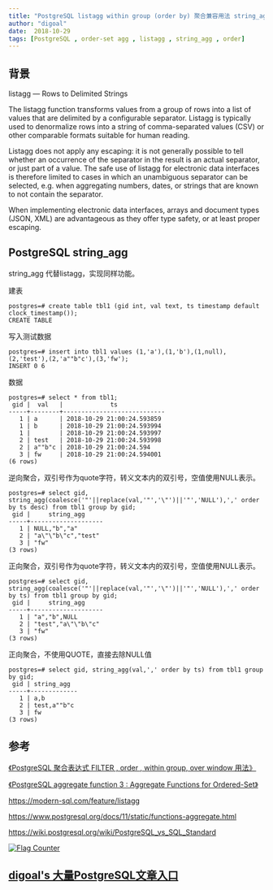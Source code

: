 ```yaml
---
title: "PostgreSQL listagg within group (order by) 聚合兼容用法 string_agg ( order by) - 行列变换，CSV构造..."
author: "digoal"
date:  2018-10-29
tags: [PostgreSQL , order-set agg , listagg , string_agg , order]
---
```

## 背景     
listagg — Rows to Delimited Strings  
  
The listagg function transforms values from a group of rows into a list of values that are delimited by a configurable separator. Listagg is typically used to denormalize rows into a string of comma-separated values (CSV) or other comparable formats suitable for human reading.  
  
Listagg does not apply any escaping: it is not generally possible to tell whether an occurrence of the separator in the result is an actual separator, or just part of a value. The safe use of listagg for electronic data interfaces is therefore limited to cases in which an unambiguous separator can be selected, e.g. when aggregating numbers, dates, or strings that are known to not contain the separator.  
  
When implementing electronic data interfaces, arrays and document types (JSON, XML) are advantageous as they offer type safety, or at least proper escaping.  
  
## PostgreSQL string_agg  
string_agg 代替listagg，实现同样功能。  
  
建表  
  
```  
postgres=# create table tbl1 (gid int, val text, ts timestamp default clock_timestamp());  
CREATE TABLE  
```  
  
写入测试数据  
  
```  
postgres=# insert into tbl1 values (1,'a'),(1,'b'),(1,null),(2,'test'),(2,'a""b"c'),(3,'fw');  
INSERT 0 6  
```  
  
数据  
  
```  
postgres=# select * from tbl1;  
 gid |  val   |             ts               
-----+--------+----------------------------  
   1 | a      | 2018-10-29 21:00:24.593859  
   1 | b      | 2018-10-29 21:00:24.593994  
   1 |        | 2018-10-29 21:00:24.593997  
   2 | test   | 2018-10-29 21:00:24.593998  
   2 | a""b"c | 2018-10-29 21:00:24.594  
   3 | fw     | 2018-10-29 21:00:24.594001  
(6 rows)  
```  
  
逆向聚合，双引号作为quote字符，转义文本内的双引号，空值使用NULL表示。  
  
```  
postgres=# select gid, string_agg(coalesce('"'||replace(val,'"','\"')||'"','NULL'),',' order by ts desc) from tbl1 group by gid;  
 gid |     string_agg       
-----+--------------------  
   1 | NULL,"b","a"  
   2 | "a\"\"b\"c","test"  
   3 | "fw"  
(3 rows)  
```  
  
正向聚合，双引号作为quote字符，转义文本内的双引号，空值使用NULL表示。  
  
```  
postgres=# select gid, string_agg(coalesce('"'||replace(val,'"','\"')||'"','NULL'),',' order by ts) from tbl1 group by gid;  
 gid |     string_agg       
-----+--------------------  
   1 | "a","b",NULL  
   2 | "test","a\"\"b\"c"  
   3 | "fw"  
(3 rows)  
```  
  
正向聚合，不使用QUOTE，直接去除NULL值  
  
```  
postgres=# select gid, string_agg(val,',' order by ts) from tbl1 group by gid;  
 gid | string_agg    
-----+-------------  
   1 | a,b  
   2 | test,a""b"c  
   3 | fw  
(3 rows)  
```  
  
## 参考  
[《PostgreSQL 聚合表达式 FILTER , order , within group, over window 用法》](../201705/20170504_04.md)    
  
[《PostgreSQL aggregate function 3 : Aggregate Functions for Ordered-Set》](../201504/20150407_01.md)    
  
https://modern-sql.com/feature/listagg  
  
https://www.postgresql.org/docs/11/static/functions-aggregate.html  
  
https://wiki.postgresql.org/wiki/PostgreSQL_vs_SQL_Standard  
  
  
  
<a rel="nofollow" href="http://info.flagcounter.com/h9V1"  ><img src="http://s03.flagcounter.com/count/h9V1/bg_FFFFFF/txt_000000/border_CCCCCC/columns_2/maxflags_12/viewers_0/labels_0/pageviews_0/flags_0/"  alt="Flag Counter"  border="0"  ></a>  
  
  
## [digoal's 大量PostgreSQL文章入口](https://github.com/digoal/blog/blob/master/README.md "22709685feb7cab07d30f30387f0a9ae")
  
